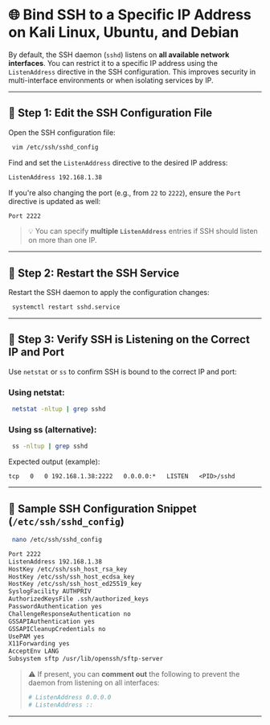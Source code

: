 
# 🌐 Bind SSH to a Specific IP Address on Kali Linux, Ubuntu, and Debian

By default, the SSH daemon (`sshd`) listens on **all available network interfaces**. You can restrict it to a specific IP address using the `ListenAddress` directive in the SSH configuration. This improves security in multi-interface environments or when isolating services by IP.

---

## 📝 Step 1: Edit the SSH Configuration File

Open the SSH configuration file:

```bash
 vim /etc/ssh/sshd_config
```

Find and set the `ListenAddress` directive to the desired IP address:

```bash
ListenAddress 192.168.1.38
```

If you're also changing the port (e.g., from `22` to `2222`), ensure the `Port` directive is updated as well:

```bash
Port 2222
```

> 💡 You can specify **multiple `ListenAddress`** entries if SSH should listen on more than one IP.

---

## 🔄 Step 2: Restart the SSH Service

Restart the SSH daemon to apply the configuration changes:

```bash
 systemctl restart sshd.service
```

---

## 🧪 Step 3: Verify SSH is Listening on the Correct IP and Port

Use `netstat` or `ss` to confirm SSH is bound to the correct IP and port:

### Using netstat:

```bash
 netstat -nltup | grep sshd
```

### Using ss (alternative):

```bash
 ss -nltup | grep sshd
```

Expected output (example):

```
tcp   0   0 192.168.1.38:2222   0.0.0.0:*   LISTEN   <PID>/sshd
```

---

## 📁 Sample SSH Configuration Snippet (`/etc/ssh/sshd_config`)

```bash
 nano /etc/ssh/sshd_config
```

```bash
Port 2222
ListenAddress 192.168.1.38
HostKey /etc/ssh/ssh_host_rsa_key
HostKey /etc/ssh/ssh_host_ecdsa_key
HostKey /etc/ssh/ssh_host_ed25519_key
SyslogFacility AUTHPRIV
AuthorizedKeysFile .ssh/authorized_keys
PasswordAuthentication yes
ChallengeResponseAuthentication no
GSSAPIAuthentication yes
GSSAPICleanupCredentials no
UsePAM yes
X11Forwarding yes
AcceptEnv LANG
Subsystem sftp /usr/lib/openssh/sftp-server
```

> ⚠️ If present, you can **comment out** the following to prevent the daemon from listening on all interfaces:
>
> ```bash
> # ListenAddress 0.0.0.0
> # ListenAddress ::
> ```

---
